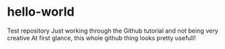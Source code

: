 # hello-world
Test repository
Just working through the Github tutorial and not being very creative
At first glance, this whole github thing looks pretty usefull!
